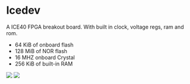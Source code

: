 # Icedev

A ICE40 FPGA breakout board. With built in clock, voltage regs, ram and rom.

- 64 KiB of onboard flash
- 128 MiB of NOR flash
- 16 MHZ onboard Crystal
- 256 KiB of built-in RAM

![](https://hc-cdn.hel1.your-objectstorage.com/s/v3/c9ba11d7713573520a94d7f6ff38fee7bbf5c1ff_icedev-render-transparent.png)
![](https://hc-cdn.hel1.your-objectstorage.com/s/v3/721048f0d512cbbb068bd766951713756cae847d_image.png)

